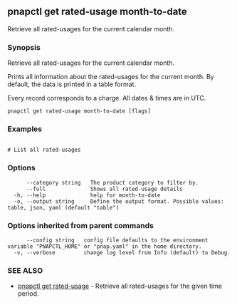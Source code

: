 ## pnapctl get rated-usage month-to-date

Retrieve all rated-usages for the current calendar month.

### Synopsis

Retrieve all rated-usages for the current calendar month.
	
Prints all information about the rated-usages for the current month.
By default, the data is printed in a table format.

Every record corresponds to a charge. All dates & times are in UTC.

```
pnapctl get rated-usage month-to-date [flags]
```

### Examples

```

# List all rated-usages	

```

### Options

```
      --category string   The product category to filter by.
      --full              Shows all rated-usage details
  -h, --help              help for month-to-date
  -o, --output string     Define the output format. Possible values: table, json, yaml (default "table")
```

### Options inherited from parent commands

```
      --config string   config file defaults to the environment variable "PNAPCTL_HOME" or "pnap.yaml" in the home directory.
  -v, --verbose         change log level from Info (default) to Debug.
```

### SEE ALSO

* [pnapctl get rated-usage](pnapctl_get_rated-usage.md)	 - Retrieve all rated-usages for the given time period.

